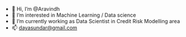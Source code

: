 - 👋 Hi, I’m @Aravindh
- 👀 I’m interested in Machine Learning / Data science 
- 🌱 I’m currently working as Data Scientist in Credit Risk Modelling area 
- 📫 dayasundar@gmail.com

<!---
dayasundar/dayasundar is a ✨ special ✨ repository because its `README.md` (this file) appears on your GitHub profile.
You can click the Preview link to take a look at your changes.
--->
